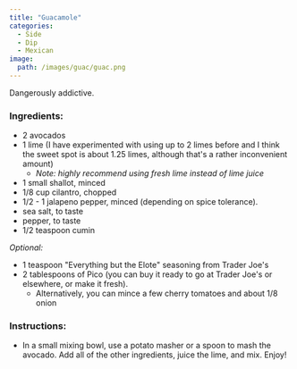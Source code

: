 ```yaml
---
title: "Guacamole"
categories:
  - Side
  - Dip
  - Mexican
image:
  path: /images/guac/guac.png
---
```


Dangerously addictive. 


### Ingredients:

* 2 avocados
* 1 lime (I have experimented with using up to 2 limes before and I think the sweet spot is about 1.25 limes, although that's a rather inconvenient amount)
  - _Note: highly recommend using fresh lime instead of lime juice_
* 1 small shallot, minced
* 1/8 cup cilantro, chopped
* 1/2 - 1 jalapeno pepper, minced (depending on spice tolerance).
* sea salt, to taste
* pepper, to taste
* 1/2 teaspoon cumin

_Optional:_
* 1 teaspoon "Everything but the Elote" seasoning from Trader Joe's
* 2 tablespoons of Pico (you can buy it ready to go at Trader Joe's or elsewhere, or make it fresh).
  - Alternatively, you can mince a few cherry tomatoes and about 1/8 onion


### Instructions:

* In a small mixing bowl, use a potato masher or a spoon to mash the avocado. Add all of the other ingredients, juice the lime, and mix. Enjoy!
